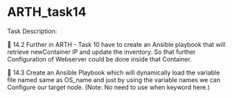 # ARTH_task14

Task Description:

🔰 14.2 Further in ARTH - Task 10 have to create an Ansible playbook that will retrieve newContainer IP and update the inventory. So that further Configuration of Webserver could be done inside that Container.

🔰 14.3 Create an Ansible Playbook which will dynamically load the variable file named same as OS_name and just by using the variable names we can Configure our target node. (Note: No need to use when keyword here.)

